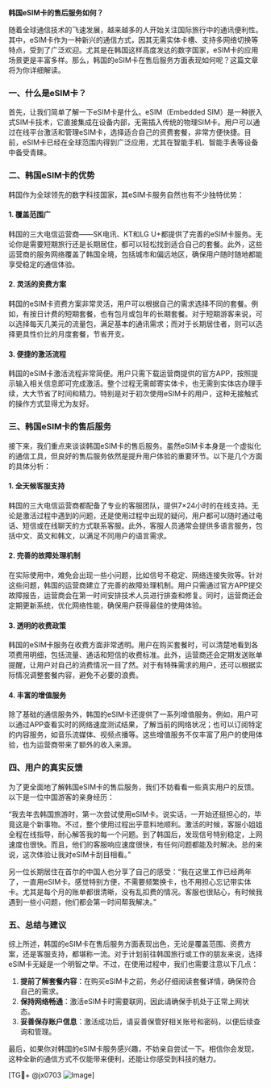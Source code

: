 **韩国eSIM卡的售后服务如何？**

随着全球通信技术的飞速发展，越来越多的人开始关注国际旅行中的通讯便利性。其中，eSIM卡作为一种新兴的通信方式，因其无需实体卡槽、支持多网络切换等特点，受到了广泛欢迎。尤其是在韩国这样高度发达的数字国家，eSIM卡的应用场景更是丰富多样。那么，韩国的eSIM卡在售后服务方面表现如何呢？这篇文章将为你详细解读。

### 一、什么是eSIM卡？

首先，让我们简单了解一下eSIM卡是什么。eSIM（Embedded SIM）是一种嵌入式SIM卡技术，它直接集成在设备内部，无需插入传统的物理SIM卡。用户可以通过在线平台激活和管理eSIM卡，选择适合自己的资费套餐，非常方便快捷。目前，eSIM卡已经在全球范围内得到广泛应用，尤其在智能手机、智能手表等设备中备受青睐。

### 二、韩国eSIM卡的优势

韩国作为全球领先的数字科技国家，其eSIM卡服务自然也有不少独特优势：

#### 1. **覆盖范围广**
韩国的三大电信运营商——SK电讯、KT和LG U+都提供了完善的eSIM卡服务。无论你是需要短期旅行还是长期居住，都可以轻松找到适合自己的套餐。此外，这些运营商的服务网络覆盖了韩国全境，包括城市和偏远地区，确保用户随时随地都能享受稳定的通信体验。

#### 2. **灵活的资费方案**
韩国的eSIM卡资费方案非常灵活，用户可以根据自己的需求选择不同的套餐。例如，有按日计费的短期套餐，也有包月或包年的长期套餐。对于短期游客来说，可以选择每天几美元的流量包，满足基本的通讯需求；而对于长期居住者，则可以选择更具性价比的月度套餐，节省开支。

#### 3. **便捷的激活流程**
韩国的eSIM卡激活流程非常简便。用户只需下载运营商提供的官方APP，按照提示输入相关信息即可完成激活。整个过程无需邮寄实体卡，也无需到实体店办理手续，大大节省了时间和精力。特别是对于初次使用eSIM卡的用户，这种无接触式的操作方式显得尤为友好。

### 三、韩国eSIM卡的售后服务

接下来，我们重点来谈谈韩国eSIM卡的售后服务。虽然eSIM卡本身是一个虚拟化的通信工具，但良好的售后服务依然是提升用户体验的重要环节。以下是几个方面的具体分析：

#### 1. **全天候客服支持**
韩国的三大电信运营商都配备了专业的客服团队，提供7×24小时的在线支持。无论是激活过程中遇到的问题，还是使用过程中出现的疑问，用户都可以随时通过电话、短信或在线聊天的方式联系客服。此外，客服人员通常会提供多语言服务，包括中文、英文和韩文，以满足不同用户的语言需求。

#### 2. **完善的故障处理机制**
在实际使用中，难免会出现一些小问题，比如信号不稳定、网络连接失败等。针对这些问题，韩国的运营商建立了完善的故障处理机制。用户只需通过官方APP提交故障报告，运营商会在第一时间安排技术人员进行排查和修复。同时，运营商还会定期更新系统，优化网络性能，确保用户获得最佳的使用体验。

#### 3. **透明的收费政策**
韩国的eSIM卡服务在收费方面非常透明。用户在购买套餐时，可以清楚地看到各项费用明细，包括流量、通话和短信的收费标准。此外，运营商还会定期发送账单提醒，让用户对自己的消费情况一目了然。对于有特殊需求的用户，还可以根据实际情况调整套餐内容，避免不必要的浪费。

#### 4. **丰富的增值服务**
除了基础的通信服务外，韩国的eSIM卡还提供了一系列增值服务。例如，用户可以通过APP查看实时的网络速度测试结果，了解当前的网络状况；也可以订阅特定的内容服务，如音乐流媒体、视频点播等。这些增值服务不仅丰富了用户的使用体验，也为运营商带来了额外的收入来源。

### 四、用户的真实反馈

为了更全面地了解韩国eSIM卡的售后服务，我们不妨看看一些真实用户的反馈。以下是一位中国游客的亲身经历：

“我去年去韩国旅游时，第一次尝试使用eSIM卡。说实话，一开始还挺担心的，毕竟这是个新事物。不过，整个使用过程出乎意料地顺利。激活的时候，客服小姐姐全程在线指导，耐心解答我的每一个问题。到了韩国后，发现信号特别稳定，上网速度也很快。而且，他们的客服响应速度很快，有任何问题都能及时解决。总的来说，这次体验让我对eSIM卡刮目相看。”

另一位长期居住在首尔的中国人也分享了自己的感受：“我在这里工作已经两年了，一直用eSIM卡。感觉特别方便，不需要频繁换卡，也不用担心忘记带实体卡。尤其是每个月的账单都很清晰，没有乱扣费的情况。客服也很贴心，有时候我遇到一些小问题，他们都会第一时间帮我解决。”

### 五、总结与建议

综上所述，韩国的eSIM卡在售后服务方面表现出色，无论是覆盖范围、资费方案，还是客服支持，都堪称一流。对于计划前往韩国旅行或工作的朋友来说，选择eSIM卡无疑是一个明智之举。不过，在使用过程中，我们也需要注意以下几点：

1. **提前了解套餐内容**：在购买eSIM卡之前，务必仔细阅读套餐详情，确保符合自己的需求。
2. **保持网络畅通**：激活eSIM卡时需要联网，因此请确保手机处于正常上网状态。
3. **妥善保存账户信息**：激活成功后，请妥善保管好相关账号和密码，以便后续查询和管理。

最后，如果你对韩国的eSIM卡服务感兴趣，不妨亲自尝试一下。相信你会发现，这种全新的通信方式不仅能带来便利，还能让你感受到科技的魅力。

[TG💪+ @jx0703 ![Image](https://github.com/user-attachments/assets/dbca1d08-cadb-493c-b0ec-ad6f7a83f270)]